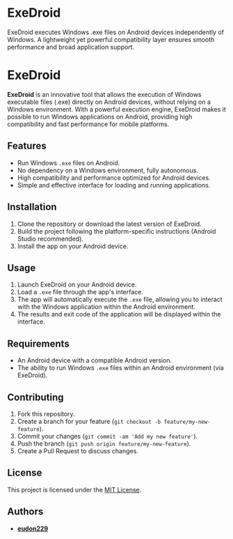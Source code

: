 # ExeDroid
ExeDroid executes Windows .exe files on Android devices independently of Windows. A lightweight yet powerful compatibility layer ensures smooth performance and broad application support.
# ExeDroid

**ExeDroid** is an innovative tool that allows the execution of Windows executable files (.exe) directly on Android devices, without relying on a Windows environment. With a powerful execution engine, ExeDroid makes it possible to run Windows applications on Android, providing high compatibility and fast performance for mobile platforms.

## Features

- Run Windows `.exe` files on Android.
- No dependency on a Windows environment, fully autonomous.
- High compatibility and performance optimized for Android devices.
- Simple and effective interface for loading and running applications.

## Installation

1. Clone the repository or download the latest version of ExeDroid.
2. Build the project following the platform-specific instructions (Android Studio recommended).
3. Install the app on your Android device.

## Usage

1. Launch ExeDroid on your Android device.
2. Load a `.exe` file through the app's interface.
3. The app will automatically execute the `.exe` file, allowing you to interact with the Windows application within the Android environment.
4. The results and exit code of the application will be displayed within the interface.

## Requirements

- An Android device with a compatible Android version.
- The ability to run Windows `.exe` files within an Android environment (via ExeDroid).

## Contributing

1. Fork this repository.
2. Create a branch for your feature (`git checkout -b feature/my-new-feature`).
3. Commit your changes (`git commit -am 'Add my new feature'`).
4. Push the branch (`git push origin feature/my-new-feature`).
5. Create a Pull Request to discuss changes.

## License

This project is licensed under the [MIT License](LICENSE).

## Authors

- [**eudon229**](https://github.com/eudon229/exedroid/)
